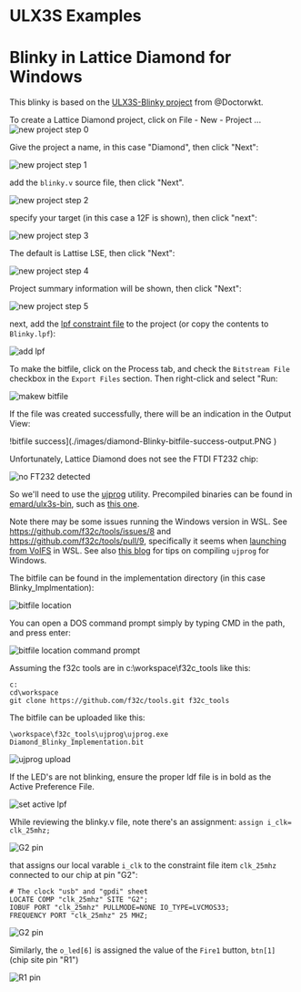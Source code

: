 # ULX3S Examples

# Blinky in Lattice Diamond for Windows
This blinky is based on the [ULX3S-Blinky project](https://github.com/DoctorWkt/ULX3S-Blinky) from @Doctorwkt.

To create a Lattice Diamond project, click on File - New - Project ...
![new project step 0](./images/diamond-project-step0.PNG )

Give the project a name, in this case "Diamond", then click "Next":

![new project step 1](./images/diamond-project-step1.PNG )

add the `blinky.v` source file, then click "Next".

![new project step 2](./images/diamond-project-step2.PNG )
 
specify your target (in this case a 12F is shown), then click "next":

![new project step 3](./images/diamond-project-step3.PNG )

The default is Lattise LSE, then click "Next":

![new project step 4](./images/diamond-project-step4.PNG )

Project summary information will be shown, then click "Next":

![new project step 5](./images/diamond-project-step5.PNG )

next, add the [lpf constraint file](../doc/constraints/ulx3s_v20.lpf) to the project (or copy the contents to `Blinky.lpf`):

![add lpf](./images/diamond-project-add-lpf.PNG )

To make the bitfile, click on the Process tab, and check the `Bitstream File` checkbox in the `Export Files` section. Then right-click and select "Run:

![makew bitfile](./images/diamond-project-make-bitfile.PNG )

If the file was created successfully, there will be an indication in the Output View:

!bitfile success](./images/diamond-Blinky-bitfile-success-output.PNG )

Unfortunately, Lattice Diamond does not see the FTDI FT232 chip:

![no FT232 detected](./images/diamond-programmer-no-FT232-detected.PNG )

So we'll need to use the [ujprog](https://github.com/f32c/tools/tree/master/ujprog) utility. Precompiled binaries can be found in [emard/ulx3s-bin](https://github.com/emard/ulx3s-bin), such as [this one](https://github.com/emard/ulx3s-bin/tree/master/usb-jtag/win64mingw).

Note there may be some issues running the Windows version in WSL. See https://github.com/f32c/tools/issues/8 and https://github.com/f32c/tools/pull/9, specifically it seems when [launching from VoIFS](https://github.com/f32c/tools/pull/9#issuecomment-465693978) in WSL. See also [this blog](https://gojimmypi.blogspot.com/2019/02/ulx3s-ujprog-on-windows-wsl-or-minggw.html) for tips on compiling `ujprog` for Windows.

The bitfile can be found in the implementation directory (in this case Blinky_Implmentation):

![bitfile location](./images/diamond-bitfile-location.PNG )

You can open a DOS command prompt simply by typing CMD in the path, and press enter:

![bitfile location command prompt](./images/diamond-bitfile-location-cmd.PNG )

Assuming the f32c tools are in c:\workspace\f32c_tools like this:

```
c:
cd\workspace
git clone https://github.com/f32c/tools.git f32c_tools
```

The bitfile can be uploaded like this:

```
\workspace\f32c_tools\ujprog\ujprog.exe Diamond_Blinky_Implementation.bit
```

![ujprog upload](./images/diamond-bitfile-ujprog-upload.PNG )

If the LED's are not blinking, ensure the proper ldf file is in bold as the Active Preference File.

![set active lpf](./images/diamond-project-active-lpf.PNG )

While reviewing the blinky.v file, note there's an assignment: `assign i_clk= clk_25mhz;` 

![G2 pin](./images/blinky-assign-clk.PNG )

that assigns our local varable `i_clk` to the constraint file item `clk_25mhz` connected to our chip at pin "G2":

```
# The clock "usb" and "gpdi" sheet
LOCATE COMP "clk_25mhz" SITE "G2";
IOBUF PORT "clk_25mhz" PULLMODE=NONE IO_TYPE=LVCMOS33;
FREQUENCY PORT "clk_25mhz" 25 MHZ;
```

![G2 pin](./images/ulx3s-G2.PNG )

Similarly, the `o_led[6]` is assigned the value of the `Fire1` button, `btn[1]` (chip site pin "R1")

![R1 pin](./images/ulx3s-R1.PNG )
